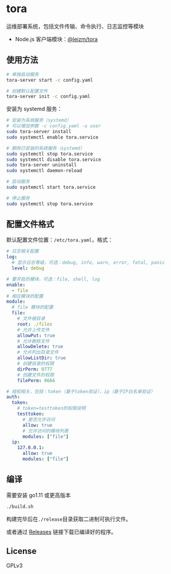 # tora

运维部署系统，包括文件传输、命令执行、日志监控等模块

- Node.js 客户端模块：[@leizm/tora](https://github.com/leizongmin/tora-nodejs)

## 使用方法

```bash
# 单独启动服务
tora-server start -c config.yaml

# 创建默认配置文件
tora-server init -c config.yaml
```

安装为 systemd 服务：

```bash
# 安装为系统服务（systemd）
# 可以增加参数 -c config.yaml -u user
sudo tora-server install
sudo systemctl enable tora.service

# 删除已安装的系统服务（systemd）
sudo systemctl stop tora.service
sudo systemctl disable tora.service
sudo tora-server uninstall
sudo systemctl daemon-reload

# 启动服务
sudo systemctl start tora.service

# 停止服务
sudo systemctl stop tora.service
```

## 配置文件格式

默认配置文件位置：`/etc/tora.yaml`，格式：

```yaml
# 日志相关配置
log:
  # 显示日志等级，可选：debug, info, warn, error, fatal, panic
  level: debug

# 要开启的模块，可选：file, shell, log
enable:
  - file
# 相应模块的配置
module:
  # file 模块的配置
  file:
    # 文件根目录
    root: ./files
    # 允许上传文件
    allowPut: true
    # 允许删除文件
    allowDelete: true
    # 允许列出目录文件
    allowListDir: true
    # 创建目录的权限
    dirPerm: 0777
    # 创建文件的权限
    filePerm: 0666

# 授权相关，包括：token（基于token验证），ip（基于IP白名单验证）
auth:
  token:
    # token=testtoken的权限说明
    testtoken:
      # 是否允许访问
      allow: true
      # 允许访问的模块列表
      modules: ["file"]
  ip:
    127.0.0.1:
      allow: true
      modules: ["file"]
```

## 编译

需要安装 go1.11 或更高版本

```bash
./build.sh
```

构建完毕后在`./release`目录获取二进制可执行文件。

或者通过 [Releases](https://github.com/leizongmin/tora/releases) 链接下载已编译好的程序。


## License

GPLv3
